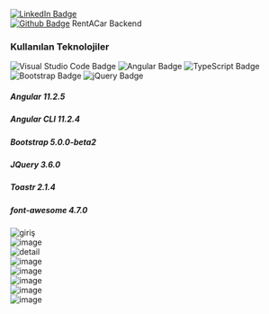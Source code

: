 [![LinkedIn Badge](https://img.shields.io/badge/LinkedIn-0077B5?style=for-the-badge&logo=linkedin&logoColor=white)](https://www.linkedin.com/in/busragelik/)<br/>
[![Github Badge](https://img.shields.io/badge/-Github-000?style=quare&labelColor=000&logo=Github&logoColor=white&link=link)](https://github.com/busraglk/RentACarProject) 
RentACar Backend  <br>
### Kullanılan Teknolojiler     
![Visual Studio Code Badge](https://img.shields.io/badge/Visual_Studio_Code-0078D4?style=for-the-badge&logo=visual%20studio%20code&logoColor=white)
![Angular Badge](https://img.shields.io/badge/Angular-DD0031?style=for-the-badge&logo=angular&logoColor=white)
![TypeScript Badge](https://img.shields.io/badge/TypeScript-007ACC?style=for-the-badge&logo=typescript&logoColor=white)
![Bootstrap Badge](https://img.shields.io/badge/Bootstrap-563D7C?style=for-the-badge&logo=bootstrap&logoColor=white)
![jQuery Badge](https://img.shields.io/badge/jQuery-0769AD?style=for-the-badge&logo=jquery&logoColor=white)
##### Angular 11.2.5                          
##### Angular CLI 11.2.4                     
##### Bootstrap 5.0.0-beta2                  
##### JQuery 3.6.0                          
##### Toastr 2.1.4                           
##### font-awesome 4.7.0
     
![giriş](https://user-images.githubusercontent.com/70381548/113866712-502e8480-97b6-11eb-88fd-bc4f6d018c8c.PNG)<br/>
![image](https://user-images.githubusercontent.com/70381548/115166541-655fb900-a0bc-11eb-82a4-e0bc13ede18e.png)<br/>
![detail](https://user-images.githubusercontent.com/70381548/113869705-b4067c80-97b9-11eb-82cc-ad0739d0cc28.PNG)<br/>
![image](https://user-images.githubusercontent.com/70381548/115166615-b7084380-a0bc-11eb-9538-d3f03cdb4274.png)<br/>
![image](https://user-images.githubusercontent.com/70381548/115166490-2af61c00-a0bc-11eb-9526-5fe272961cac.png)<br/>
![image](https://user-images.githubusercontent.com/70381548/115166505-3fd2af80-a0bc-11eb-9f52-5838ed37102d.png)<br/>
![image](https://user-images.githubusercontent.com/70381548/115416350-61d54a80-a200-11eb-84d0-a9da58e886a6.png)<br/>
![image](https://user-images.githubusercontent.com/70381548/115416879-d0b2a380-a200-11eb-8d51-f7312dac89d1.png)


